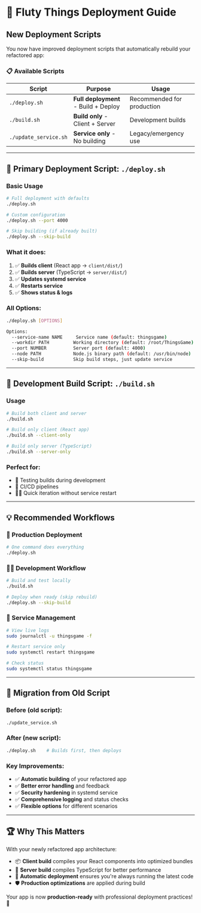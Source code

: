 # 🚀 Fluty Things Deployment Guide

## New Deployment Scripts

You now have improved deployment scripts that automatically rebuild your refactored app:

### 📋 **Available Scripts**

| Script | Purpose | Usage |
|--------|---------|-------|
| `./deploy.sh` | **Full deployment** - Build + Deploy | Recommended for production |
| `./build.sh` | **Build only** - Client + Server | Development builds |
| `./update_service.sh` | **Service only** - No building | Legacy/emergency use |

---

## 🎯 **Primary Deployment Script: `./deploy.sh`**

### **Basic Usage**
```bash
# Full deployment with defaults
./deploy.sh

# Custom configuration
./deploy.sh --port 4000

# Skip building (if already built)
./deploy.sh --skip-build
```

### **What it does:**
1. ✅ **Builds client** (React app → `client/dist/`)
2. ✅ **Builds server** (TypeScript → `server/dist/`)  
3. ✅ **Updates systemd service**
4. ✅ **Restarts service**
5. ✅ **Shows status & logs**

### **All Options:**
```bash
./deploy.sh [OPTIONS]

Options:
  --service-name NAME     Service name (default: thingsgame)
  --workdir PATH         Working directory (default: /root/ThingsGame)
  --port NUMBER          Server port (default: 4000)
  --node PATH            Node.js binary path (default: /usr/bin/node)
  --skip-build           Skip build steps, just update service
```

---

## 🔨 **Development Build Script: `./build.sh`**

### **Usage**
```bash
# Build both client and server
./build.sh

# Build only client (React app)
./build.sh --client-only

# Build only server (TypeScript)
./build.sh --server-only
```

### **Perfect for:**
- 🧪 Testing builds during development
- 🔄 CI/CD pipelines
- 🏃‍♂️ Quick iteration without service restart

---

## 💡 **Recommended Workflows**

### **🚀 Production Deployment**
```bash
# One command does everything
./deploy.sh
```

### **👨‍💻 Development Workflow**
```bash
# Build and test locally
./build.sh

# Deploy when ready (skip rebuild)
./deploy.sh --skip-build
```

### **🔧 Service Management**
```bash
# View live logs
sudo journalctl -u thingsgame -f

# Restart service only
sudo systemctl restart thingsgame

# Check status
sudo systemctl status thingsgame
```

---

## 🎯 **Migration from Old Script**

### **Before (old script):**
```bash
./update_service.sh
```

### **After (new script):**
```bash
./deploy.sh    # Builds first, then deploys
```

### **Key Improvements:**
- ✅ **Automatic building** of your refactored app
- ✅ **Better error handling** and feedback
- ✅ **Security hardening** in systemd service
- ✅ **Comprehensive logging** and status checks
- ✅ **Flexible options** for different scenarios

---

## 🏆 **Why This Matters**

With your newly refactored app architecture:
- 📦 **Client build** compiles your React components into optimized bundles
- 🔧 **Server build** compiles TypeScript for better performance
- 🚀 **Automatic deployment** ensures you're always running the latest code
- 🛡️ **Production optimizations** are applied during build

Your app is now **production-ready** with professional deployment practices! 🎉
